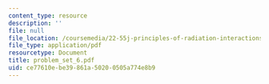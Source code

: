 ```yaml
---
content_type: resource
description: ''
file: null
file_location: /coursemedia/22-55j-principles-of-radiation-interactions-fall-2004/ce77610ebe39861a50200505a774e8b9_problem_set_6.pdf
file_type: application/pdf
resourcetype: Document
title: problem_set_6.pdf
uid: ce77610e-be39-861a-5020-0505a774e8b9
---
```


